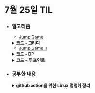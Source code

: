 # 7월 25일 TIL

* ### 알고리즘
    * [Jump Game](https://leetcode.com/problems/jump-game/description/)
    <details>
      <summary><strong>코드 - 그리디</strong></summary>

     ```java

        class Solution {
            public boolean canJump(int[] nums) {
                int prev = nums[0], n = nums.length;

                for(int i=1 ; i<n ; i++){
                    if(prev <= 0)return false;

                    if(nums[i] >= prev){
                        prev = nums[i];
                    }else{
                        prev--;
                    }
                }

                return true;
            }
        }

    ```
    
    </details>

    * [Jump Game II](https://leetcode.com/problems/jump-game-ii/description/)
    <details>
    <summary><strong>코드 - DP</strong></summary>

    * n <= 10^4, nums[i] <= 1000 이므로 10^7번 반복해도 1초를 넘어가지 않으므로 단순하게 풀이

     ```java

        import java.util.*;

        class Solution {
            public int jump(int[] nums) {
                int n = nums.length;
                int[] dp = new int[n];

                Arrays.fill(dp, Integer.MAX_VALUE);
                dp[0] = 0;

                for(int i=0 ; i<n; i++){
                    for(int j=1 ; j<=nums[i] ; j++){
                        if(i + j >= n)break;

                        dp[i + j] = Math.min(dp[i] + 1, dp[i + j]);
                    }
                }

                return dp[n - 1];
            }
        }

    ```

    </details>
    <details>
    <summary><strong>코드 - 투 포인트</strong></summary>

    * 투 포인트를 이용해서 시간 단축 [코드 참고](https://leetcode.com/problems/jump-game-ii/solutions/5292559/video-keep-near-and-far-position-and-get-the-farthest-position/) 

    ```java
            
        import java.util.*;

        class Solution {
            public int jump(int[] nums) {
                int n = nums.length;

                int answer = 0, start = 0, end = 0;

                while(end < n - 1){
                    int nextEnd = 0;

                    for(int i=start ; i<=end ; i++){
                        nextEnd = Math.max(nextEnd, i + nums[i]);
                    }

                    start = end + 1;
                    end = nextEnd;
                    answer++;
                }

                return answer;
            }
        }

    ```

    </details>


 * ### 공부한 내용
    <details>
    <summary><strong>github action을 위한 Linux 명령어 정리</strong></summary>
    
    #### 특정 프로세스 지우기
    재배포를 하고 jar 파일을 새로 실행해야 하는데, 이미 실행중이라면 종료 후 실행을 시켜야 한다.

    > ps -ef | grep -v grep | grep "java -jar superboard" | awk '{print $2}' | xargs -r kill -15

    * **ps -ef**
      * **ps**: Process State의 약자로 현재 실행중인 프로세스들을 출력
      * **-e**: 커널 프로세스를 제외한 모든 프로세스를 출력
      * **-f**: 출력을 풀 포맷으로 표기하여 UID, PID, PPID등을 표시
    
    <br/>

    * **grep -v "검색에서 제외할 키워드"**
      * **grep**: 지정된 문자열 패턴을 포함한 라인을 찾아 출력하는 명령어
      * **-v**: 뒤에 오는 문자열 패턴을 제외하고 출력
    
    <br/>
    
    * **awk**
      * **awk**:  명령의 입력으로 지정된 파일로부터 데이터를 분류한 다음, 분류된 텍스트 데이터를 바탕으로 패턴 매칭 여부를 검사하거나 데이터 조작 및 연산 등의 액션을 수행하고, 그 결과를 출력하는 기능을 수행
      * **'{print \$숫자}'**: \$1부터 시작하고 레코드의 앞 부분을 순서대로 증가
         ```
         
         ex UID  PID   PPID .......
            1231 1234  1352
            $1  $2   $3 

        ```
    
    <br/>

    * **xargs -r 명령어**
      * **xargs**: 빈칸이나 새 줄로 구분된 표준 입력에서 인수를 읽고 명령의 인수로 입력을 사용하여 지정된 명령을 실행한다. 명령이 제공되지 않을 경우 기본값은 /bin/echo이다. pipe to xargs를 사용하여 공백으로 구분된 여러 문자열을 전달하고 해당 문자열을 인수로 사용할 명령을 실행한다.
        * **ex) echo "java" | xargs kill -9 => kill -9 java**
      * **-r**: 인수가 없다면 실행하지 다음 명령어를 실행하지 않음.
          
    <br/>

    * **kill**
      * **kill**: 특정 프로세스의 PID를 이용하여 종료시키는 명령어
      * **-15**: 메모리상에 있는 데이터와 각종 설정/환경 파일을 안전하게 저장한 후 프로세스를 종료한다


    
    <br/>

    > sudo nohup 명령어 > /dev/null 2>&1 &
        
    * **nohup, &**
      * **nohup**: no hang up의 약자로써 세션과 연결이 종료해도 지금 실행시킨 프로그램을 종료하지 않도록 한다. 프로그램을 실행하는 명령어 맨 앞에 작성한다. 자동으로 nohup.out을 파일을 만드는데 이것이 싫다면 /dev/null로 리다이렉트 시키면 된다.
      
      * **&**: 명령어 맨 끝에 붙이면 프로그램은 백그라운드로 실행이 된다.

    * **> /dev/null**
      * **/dev/null**: 표준 출력을 /dev/null로 리디렉션한다. 여기에 쓰여진 파일은 모두 삭제되기 때문에 표준 출력을 무시한다.
      * **2>&1**:  표준 오류(stderr) (즉, 파일 디스크립터 2)를 표준 출력(stdout) (즉, 파일 디스크립터 1)으로 리디렉션하면서 표준 요류도 무시한다.
       
      * ### 이것을 추가한 이유는 github action의 workflow가 jar파일을 실행시키고 계속 켜져있는 상황이 생겨서 실행 후 바로 꺼지도록 하기 위함이다.

    
    

    </details>